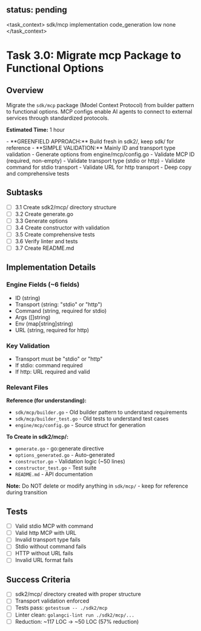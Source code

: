 ## status: pending

<task_context>
<domain>sdk/mcp</domain>
<type>implementation</type>
<scope>code_generation</scope>
<complexity>low</complexity>
<dependencies>none</dependencies>
</task_context>

# Task 3.0: Migrate mcp Package to Functional Options

## Overview

Migrate the `sdk/mcp` package (Model Context Protocol) from builder pattern to functional options. MCP configs enable AI agents to connect to external services through standardized protocols.

**Estimated Time:** 1 hour

<critical>
- **GREENFIELD APPROACH:** Build fresh in sdk2/, keep sdk/ for reference
- **SIMPLE VALIDATION:** Mainly ID and transport type validation
</critical>

<requirements>
- Generate options from engine/mcp/config.go
- Validate MCP ID (required, non-empty)
- Validate transport type (stdio or http)
- Validate command for stdio transport
- Validate URL for http transport
- Deep copy and comprehensive tests
</requirements>

## Subtasks

- [ ] 3.1 Create sdk2/mcp/ directory structure
- [ ] 3.2 Create generate.go
- [ ] 3.3 Generate options
- [ ] 3.4 Create constructor with validation
- [ ] 3.5 Create comprehensive tests
- [ ] 3.6 Verify linter and tests
- [ ] 3.7 Create README.md

## Implementation Details

### Engine Fields (~6 fields)
- ID (string)
- Transport (string: "stdio" or "http")
- Command (string, required for stdio)
- Args ([]string)
- Env (map[string]string)
- URL (string, required for http)

### Key Validation
- Transport must be "stdio" or "http"
- If stdio: command required
- If http: URL required and valid

### Relevant Files

**Reference (for understanding):**
- `sdk/mcp/builder.go` - Old builder pattern to understand requirements
- `sdk/mcp/builder_test.go` - Old tests to understand test cases
- `engine/mcp/config.go` - Source struct for generation

**To Create in sdk2/mcp/:**
- `generate.go` - go:generate directive
- `options_generated.go` - Auto-generated
- `constructor.go` - Validation logic (~50 lines)
- `constructor_test.go` - Test suite
- `README.md` - API documentation

**Note:** Do NOT delete or modify anything in `sdk/mcp/` - keep for reference during transition

## Tests
- [ ] Valid stdio MCP with command
- [ ] Valid http MCP with URL
- [ ] Invalid transport type fails
- [ ] Stdio without command fails
- [ ] HTTP without URL fails
- [ ] Invalid URL format fails

## Success Criteria
- [ ] sdk2/mcp/ directory created with proper structure
- [ ] Transport validation enforced
- [ ] Tests pass: `gotestsum -- ./sdk2/mcp`
- [ ] Linter clean: `golangci-lint run ./sdk2/mcp/...`
- [ ] Reduction: ~117 LOC → ~50 LOC (57% reduction)
